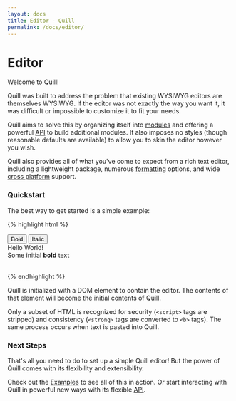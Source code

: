 ```yaml
---
layout: docs
title: Editor - Quill
permalink: /docs/editor/
---
```


# Editor

Welcome to Quill!

Quill was built to address the problem that existing WYSIWYG editors are themselves WYSIWYG. If the editor was not exactly the way you want it, it was difficult or impossible to customize it to fit your needs.

Quill aims to solve this by organizing itself into [modules](/docs/modules/) and offering a powerful [API](/docs/api/) to build additional modules. It also imposes no styles (though reasonable defaults are available) to allow you to skin the editor however you wish.

Quill also provides all of what you've come to expect from a rich text editor, including a lightweight package, numerous [formatting](/docs/editor/formats/) options, and wide [cross platform](https://saucelabs.com/u/quill) support.

### Quickstart

The best way to get started is a simple example:

{% highlight html %}
<!-- Create the toolbar container -->
<div id="toolbar">
  <button class="sc-bold">Bold</button>
  <button class="sc-italic">Italic</button>
</div>

<!-- Create the editor container -->
<div id="editor">
  <div>Hello World!</div>
  <div>
    <span>Some initial </span><b>bold</b></span> text</span>
  </div>
  <div><br /></div>
</div>

<!-- Include the Quill library -->
<script src="http://quilljs.com/js/quill.js"></script>

<!-- Initialize Quill editor -->
<script>
  var editor = new Quill('#editor');
  editor.addModule('toolbar', { container: '#toolbar' });
</script>

{% endhighlight %}

Quill is initialized with a DOM element to contain the editor. The contents of that element will become the initial contents of Quill.

Only a subset of HTML is recognized for security (`<script>` tags are stripped) and consistency (`<strong>` tags are converted to `<b>` tags). The same process occurs when text is pasted into Quill.

### Next Steps ###

That's all you need to do to set up a simple Quill editor! But the power of Quill comes with its flexibility and extensibility.

Check out the [Examples](/examples/) to see all of this in action. Or start interacting with Quill in powerful new ways with its flexible [API](/docs/api/).
